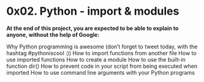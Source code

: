 # 0x02. Python - import & modules

**At the end of this project, you are expected to be able to explain to anyone, without the help of Google:**

Why Python programming is awesome (don’t forget to tweet today, with the hashtag #pythoniscool :))
How to import functions from another file
How to use imported functions
How to create a module
How to use the built-in function dir()
How to prevent code in your script from being executed when imported
How to use command line arguments with your Python programs

